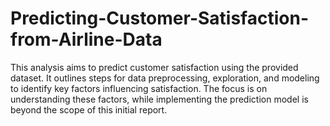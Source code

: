 # Predicting-Customer-Satisfaction-from-Airline-Data
This analysis aims to predict customer satisfaction using the provided dataset. It outlines steps for data preprocessing, exploration, and modeling to identify key factors influencing satisfaction. The focus is on understanding these factors, while implementing the prediction model is beyond the scope of this initial report.
